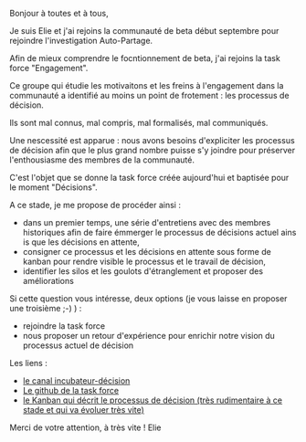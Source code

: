 Bonjour à toutes et à tous, 

Je suis Elie et j'ai rejoins la communauté de beta début septembre pour rejoindre l'investigation Auto-Partage.  

Afin de mieux comprendre le focntionnement de beta, j'ai rejoins la task force "Engagement". 

Ce groupe qui étudie les motivaitons et les freins à l'engagement dans la communauté a identifié au moins un point de frotement : les processus de décision.

Ils sont mal connus, mal compris, mal formalisés, mal communiqués.  

Une nescessité est apparue : nous avons besoins d'expliciter les processus de décision afin que le plus grand nombre puisse s'y joindre pour préserver l'enthousiasme des membres de la communauté. 

C'est l'objet que se donne la task force créée aujourd'hui et baptisée pour le moment "Décisions". 

A ce stade, je me propose de procéder ainsi : 
- dans un premier temps, une série d'entretiens avec des membres historiques afin de faire émmerger le processus de décisions actuel ains is que les décisions en attente,
- consigner ce processus et les décisions en attente sous forme de kanban pour rendre visible le processus et le travail de décision,
- identifier les silos et les goulots d'étranglement et proposer des améliorations

Si cette question vous intéresse, deux options (je vous laisse en proposer une troisième ;-) ) : 
- rejoindre la task force
- nous proposer un retour d'expérience pour enrichir notre vision du processus actuel de décision

Les liens : 

- [le canal incubateur-décision](https://startups-detat.slack.com/archives/C01BZ6C5X1P)
- [Le github de la task force](https://github.com/edacook/decisions-beta-gouv/projects/1)
- [le Kanban qui décrit le processus de décision (très rudimentaire à ce stade et qui va évoluer très vite)](https://trello.com/b/EscV8Zo6/betagouvfr-d%C3%A9cisions)

Merci de votre attention, à très vite ! 
Elie
